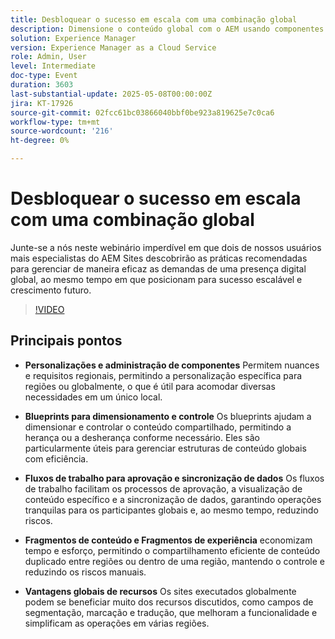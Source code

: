 ```yaml
---
title: Desbloquear o sucesso em escala com uma combinação global
description: Dimensione o conteúdo global com o AEM usando componentes personalizados, blueprints, fluxos de trabalho e fragmentos para obter controle, aprovação e flexibilidade regional eficientes.
solution: Experience Manager
version: Experience Manager as a Cloud Service
role: Admin, User
level: Intermediate
doc-type: Event
duration: 3603
last-substantial-update: 2025-05-08T00:00:00Z
jira: KT-17926
source-git-commit: 02fcc61bc03866040bbf0be923a819625e7c0ca6
workflow-type: tm+mt
source-wordcount: '216'
ht-degree: 0%

---
```



# Desbloquear o sucesso em escala com uma combinação global

Junte-se a nós neste webinário imperdível em que dois de nossos usuários mais especialistas do AEM Sites descobrirão as práticas recomendadas para gerenciar de maneira eficaz as demandas de uma presença digital global, ao mesmo tempo em que posicionam para sucesso escalável e crescimento futuro.

>[!VIDEO](https://video.tv.adobe.com/v/3457918/?learn=on&enablevpops)

## Principais pontos

* **Personalizações e administração de componentes** Permitem nuances e requisitos regionais, permitindo a personalização específica para regiões ou globalmente, o que é útil para acomodar diversas necessidades em um único local.

* **Blueprints para dimensionamento e controle** Os blueprints ajudam a dimensionar e controlar o conteúdo compartilhado, permitindo a herança ou a desherança conforme necessário. Eles são particularmente úteis para gerenciar estruturas de conteúdo globais com eficiência.

* **Fluxos de trabalho para aprovação e sincronização de dados** Os fluxos de trabalho facilitam os processos de aprovação, a visualização de conteúdo específico e a sincronização de dados, garantindo operações tranquilas para os participantes globais e, ao mesmo tempo, reduzindo riscos.

* **Fragmentos de conteúdo e Fragmentos de experiência** economizam tempo e esforço, permitindo o compartilhamento eficiente de conteúdo duplicado entre regiões ou dentro de uma região, mantendo o controle e reduzindo os riscos manuais.

* **Vantagens globais de recursos** Os sites executados globalmente podem se beneficiar muito dos recursos discutidos, como campos de segmentação, marcação e tradução, que melhoram a funcionalidade e simplificam as operações em várias regiões.
